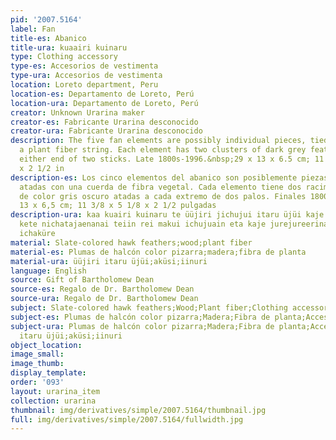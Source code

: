 ```yaml
---
pid: '2007.5164'
label: Fan
title-es: Abanico
title-ura: kuaairi kuinaru
type: Clothing accessory
type-es: Accesorios de vestimenta
type-ura: Accesorios de vestimenta
location: Loreto department, Peru
location-es: Departamento de Loreto, Perú
location-ura: Departamento de Loreto, Perú
creator: Unknown Urarina maker
creator-es: Fabricante Urarina desconocido
creator-ura: Fabricante Urarina desconocido
description: The five fan elements are possibly individual pieces, tied together with
  a plant fiber string. Each element has two clusters of dark grey feathers tied at
  either end of two sticks. Late 1800s-1996.&nbsp;29 x 13 x 6.5 cm; 11 3/8 x 5 1/8
  x 2 1/2 in
description-es: Los cinco elementos del abanico son posiblemente piezas individuales,
  atadas con una cuerda de fibra vegetal. Cada elemento tiene dos racimos de plumas
  de color gris oscuro atadas a cada extremo de dos palos. Finales 1800-1996;29 x
  13 x 6,5 cm; 11 3/8 x 5 1/8 x 2 1/2 pulgadas
description-ura: kaa kuairi kuinaru te üüjiri jichujui itaru üjüi kaje jaaüre, aküsi
  kete nichatajaenanai teiin rei makui ichujuain eta kaje jurejureerinai tein ichujuaain
  ichaküre
material: Slate-colored hawk feathers;wood;plant fiber
material-es: Plumas de halcón color pizarra;madera;fibra de planta
material-ura: üüjiri itaru üjüi;aküsi;iinuri
language: English
source: Gift of Bartholomew Dean
source-es: Regalo de Dr. Bartholomew Dean
source-ura: Regalo de Dr. Bartholomew Dean
subject: Slate-colored hawk feathers;Wood;Plant fiber;Clothing accessory
subject-es: Plumas de halcón color pizarra;Madera;Fibra de planta;Accesorios de vestimenta
subject-ura: Plumas de halcón color pizarra;Madera;Fibra de planta;Accesorios de vestimenta;üüjiri
  itaru üjüi;aküsi;iinuri
object_location:
image_small:
image_thumb:
display_template:
order: '093'
layout: urarina_item
collection: urarina
thumbnail: img/derivatives/simple/2007.5164/thumbnail.jpg
full: img/derivatives/simple/2007.5164/fullwidth.jpg
---
```

